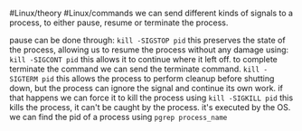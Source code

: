 #Linux/theory
#Linux/commands
we can send different kinds of signals to a process, to either pause, resume or terminate the process.

pause can be done through:
`kill -SIGSTOP pid`
this preserves the state of the process, allowing us to resume the process without any damage using:
`kill -SIGCONT pid`
this allows it to continue where it left off.
to complete terminate the command we can send the terminate command.
`kill -SIGTERM pid`
this allows the process to perform cleanup before shutting down, but the process can ignore the signal and continue its own work.
if that happens we can force it to kill the process using 
`kill -SIGKILL pid`
this kills the process, it can't be caught by the process. it's executed by the OS.
we can find the pid of a process using `pgrep process_name`